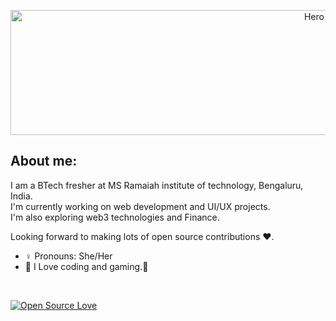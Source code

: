 <p align="center">
<img  src="https://gulpanra.com/wp-content/uploads/2016/02/header-1.png" width=1000 height=200  alt="Hero image">
</p>

## About me:
I am a BTech fresher at MS Ramaiah institute of technology, Bengaluru, India.<br/>
I'm currently working on web development and UI/UX projects.<br/>
I'm also exploring web3 technologies and Finance.<br/>

Looking forward to making lots of open source contributions ❤.



-  ♀️   Pronouns: She/Her
- 📜 I Love coding and gaming.💜

<br/>

[![Open Source Love](https://badges.frapsoft.com/os/v2/open-source-150x25.png?v=103)](https://github.com/ellerbrock/open-source-badges/)

<br/>

